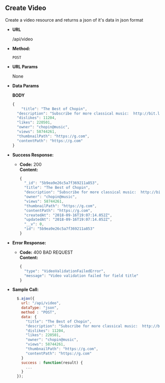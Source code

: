 **Create Video**
----
  Create a video resource and returns a json of it's data in json format

* **URL**

  /api/video

* **Method:**

  `POST`
  
*  **URL Params**
 
   None

* **Data Params**

  **BODY**

  ```javascript
  {
	  "title": "The Best of Chopin",
    "description": "Subscribe for more classical music:  http://bit.ly/YouTubeHalidonMusic",
    "dislikes": 11204,
    "likes": 220501,
    "owner": "chopin@music",
    "views": 58744261,
    "thumbnailPath": "https://g.com",
    "contentPath": "https://g.com"
  }
  ```

* **Success Response:**

  * **Code:** 200 <br />
    **Content:** 

    ```javascript 
    {
      "_id": "5b9ea9e26c5a7f369211a853",
      "title": "The Best of Chopin",
      "description": "Subscribe for more classical music:  http://bit.ly/YouTubeHalidonMusic",
      "owner": "chopin@music",
      "views": 58744261,
      "thumbnailPath": "https://g.com",
      "contentPath": "https://g.com",
      "createdAt": "2018-09-16T19:07:14.052Z",
      "updatedAt": "2018-09-16T19:07:14.052Z",
      "__v": 0,
      "id": "5b9ea9e26c5a7f369211a853"
    }
    ```

* **Error Response:**

  * **Code:** 400 BAD REQUEST <br />
    **Content:** 
    
    ```javascript
    {
      "type": "VideoValidationFailedError",
      "message": "Video validation failed for field title"
    }
    ```

* **Sample Call:**

  ```javascript
    $.ajax({
      url: "/api/video",
      dataType: "json",
      method : "POST",
      data: {
        "title": "The Best of Chopin",
        "description": "Subscribe for more classical music:  http://bit.ly/YouTubeHalidonMusic",
        "dislikes": 11204,
        "likes": 220501,
        "owner": "chopin@music",
        "views": 58744261,
        "thumbnailPath": "https://g.com",
        "contentPath": "https://g.com"
      }
      success : function(result) {
        ...
      }
    });
  ```
